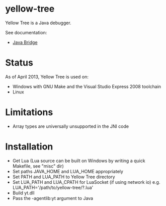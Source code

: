 yellow-tree
===========
Yellow Tree is a Java debugger.

See documentation:
* [Java Bridge](java_bridge.md)

Status
======
As of April 2013, Yellow Tree is used on:
* Windows with GNU Make and the Visual Studio Express 2008 toolchain
* Linux

Limitations
===========
* Array types are universally unsupported in the JNI code

Installation
============
* Get Lua (Lua source can be built on Windows by writing a quick Makefile, see "misc" dir)
* Set paths JAVA_HOME and LUA_HOME appropriately
* Set PATH and LUA_PATH to Yellow Tree directory
* Set LUA_PATH and LUA_CPATH for LuaSocket (if using network io) e.g. LUA_PATH='/path/to/yellow-tree/?.lua'
* Build yt.dll
* Pass the -agentlib:yt argument to Java
